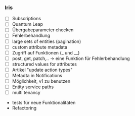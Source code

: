 ### Iris
- [ ] Subscriptions
- [ ] Quantum Leap
- [ ] Übergabeparameter checken
- [ ] Fehlerbehandlung
- [ ] large sets of entities (pagination)
- [ ] custom attribute metadata
- [ ] Zugriff auf Funktionen (_ und __)
- [ ] post, get, patch,.. -> eine Funktion für Fehlerbehandlung
- [ ] structured values for attributes
- [ ] Artikel "update action types"
- [ ] Metadta in Notifications
- [ ] Möglichkeit, v1 zu benutzen
- [ ] Entity service paths
- [ ] multi tenancy

* tests für neue Funktionalitäten
* Refactoring


